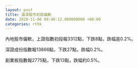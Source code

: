 ```yaml
---
layout: post
title: 滬深股市初段偏軟
date: 2020-11-06 09:40:12.000000000 +08:00
categories: rthk
---
```


內地股市偏軟，上證指數初段報3312點，下跌8點，跌幅逾0.2%。

深證成份指數報13866點，下跌27點，跌幅0.2%。

創業板指數報2775點，下跌13點，跌幅約0.5%。
